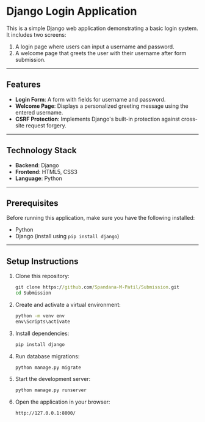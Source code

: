 # Django Login Application

This is a simple Django web application demonstrating a basic login system. It includes two screens:
1. A login page where users can input a username and password.
2. A welcome page that greets the user with their username after form submission.

---

## Features
- **Login Form**: A form with fields for username and password.
- **Welcome Page**: Displays a personalized greeting message using the entered username.
- **CSRF Protection**: Implements Django's built-in protection against cross-site request forgery.

---

## Technology Stack
- **Backend**: Django 
- **Frontend**: HTML5, CSS3
- **Language**: Python 

---

## Prerequisites
Before running this application, make sure you have the following installed:
- Python
- Django (install using `pip install django`)

---

## Setup Instructions

1. Clone this repository:
   ```cmd
   git clone https://github.com/Spandana-M-Patil/Submission.git
   cd Submission
   ```
2. Create and activate a virtual environment:
   ```cmd
   python -m venv env
   env\Scripts\activate
   ```
3. Install dependencies:
   ```cmd
   pip install django
   ```
4. Run database migrations:
   ```cmd
   python manage.py migrate
   ```
5. Start the development server:
   ```cmd
   python manage.py runserver
   ```
6. Open the application in your browser:
   ```cmd
   http://127.0.0.1:8000/
   ```

